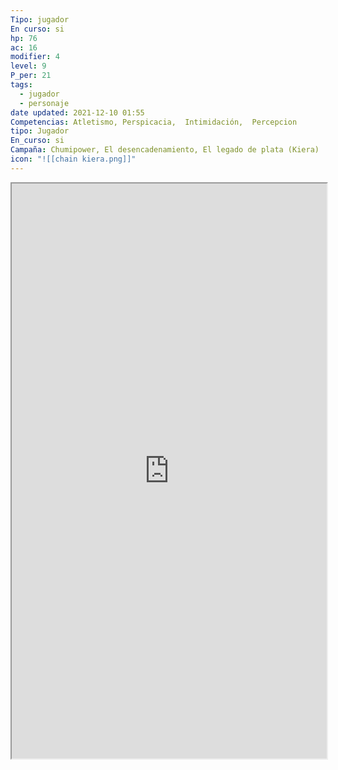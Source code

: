 ```yaml
---
Tipo: jugador
En curso: si
hp: 76
ac: 16
modifier: 4
level: 9
P_per: 21
tags:
  - jugador
  - personaje
date updated: 2021-12-10 01:55
Competencias: Atletismo, Perspicacia,  Intimidación,  Percepcion
tipo: Jugador
En_curso: si
Campaña: Chumipower, El desencadenamiento, El legado de plata (Kiera)
icon: "![[chain kiera.png]]"
---
```


<iframe
    height = 920
    width = 100%
    padding = 0 0
    margins = 0 0
    src="https://www.dndbeyond.com/characters/74603794"</iframe>

   ![[Kiera.jpeg||clear+hmed+right]]
# Kiera

## Stats

| STR | DEX | CON | INT | WIS | CHA |
| --- | --- | --- | --- | --- | --- |
| 8   | 18  | 14  | 10  | 16  | 13  |

## Proficiencies

#Acrobacias #Historia #Naturaleza #Percepcion #Sigilo #Trato_con_animales

## Generico

| Raza    | Edad  | Genero |
| ------- | ----- | ------ |
| Ashimar | Joven | Mujer  |

## Caracteristicas

| Rasgo Personalidad | Ideal  | Vinculo | Defecto |
| ------------------ | ------ | ------- | ------- |
| #todo              | #todo | #todo   | #todo   |

[Idiomas:: comun, gnomo, triton, infernal]

## Background

Marinero/Pirata

## Descripción
Esta tocada por Umberlee. Era de puerto Massali trabajaba de capitana de un barco comercial oportunistas, unos piratas liderados por el Capitan Barba Blanca os atacaron destruyeron su barco y mataron a su tripulación, dandola por muerta y despertaste en la orilla de su puerto. Comenzo a reunir a una tripulación, necesita dinero y contactos para comprar un barco para vengarse.

## Yeeyu
![[Hechizos Yeeyu.jpeg||clear+hmed]]

### Busqueda de Gath Igeo
La noche y el día se saludan donde Gath e Igeo nacieron, solo el aliento mostrara el sendero. Extendido sobre un puente de oro sonaran las campanas de plata. Cuando los Hijos de Gath regresen, cantando la melodía jocosa la llama sagrada prenderá el velo que oculta la Perla del Alma. Gath Igeo, la ciudadela ancestral en el centro del torbellino escarlata.

**La noche y el día se saludan donde Gath e Igeo nacieron** hace referencia al espacio, el planeta natal de los pueblos. Gath e Igeo son dos pueblos (elfos de gath y ) (githyanki y githzerai).Tras una cruenta guerra se unieron para combatir a los azotamentes.
**Extendido sobre un puente de oro sonaran las campanas de plata.** Un puente de oro fue tendido al rededor de la montaña que se encuentra entre ambos continentes

Gath e Igeo eran dos Naciones Gith Rivales que controlaba cada uno los unicos continentes de su planeta. Tras una cruenta guerra se unieron para formar un único pueblo y extenderse por el mar Astral. Debido a la cruenta guerra contra los azotamentes. Un hechizo fue lanzado para que los miembros en el exterior olvidar la lozalización del plano y de esa forma proteger su hogar.

La perla del Alma es un objeto escondido en Gath e Igeo. 

Gath Igeo es el planeta natal de los Giths una raza con la capacidad del viaje Astral mediante dragones astrales. Los Giths llegaron a las [[1. Almanac11. Lugares/Continente/Islas Shamal]] hace miles de años y poblaron las islas, de su adaptación a Aretries y la mezcla con otras razas surguieron los Elfos.